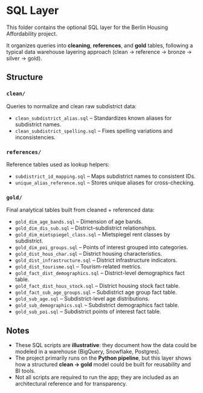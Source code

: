 # SQL Layer

This folder contains the optional SQL layer for the Berlin Housing Affordability project.  

It organizes queries into **cleaning**, **references**, and **gold** tables, following a typical data warehouse layering approach (clean → reference → bronze → silver → gold).

## Structure

### `clean/`

Queries to normalize and clean raw subdistrict data:

- `clean_subdistrict_alias.sql` – Standardizes known aliases for subdistrict names.
- `clean_subdistrict_spelling.sql` – Fixes spelling variations and inconsistencies.

### `references/`

Reference tables used as lookup helpers:

- `subdistrict_id_mapping.sql` – Maps subdistrict names to consistent IDs.
- `unique_alias_reference.sql` – Stores unique aliases for cross-checking.

### `gold/`

Final analytical tables built from cleaned + referenced data:

- `gold_dim_age_bands.sql` – Dimension of age bands.
- `gold_dim_dis_sub.sql` – District–subdistrict relationships.
- `gold_dim_mietspiegel_class.sql` – Mietspiegel rent classes by subdistrict.
- `gold_dim_poi_groups.sql` – Points of interest grouped into categories.
- `gold_dist_hous_char.sql` – District housing characteristics.
- `gold_dist_infrastructure.sql` – District infrastructure indicators.
- `gold_dist_tourisme.sql` – Tourism-related metrics.
- `gold_fact_dist_demographics.sql` – District-level demographics fact table.
- `gold_fact_dist_hous_stock.sql` – District housing stock fact table.
- `gold_fact_sub_age_groups.sql` – Subdistrict age group fact table.
- `gold_sub_age.sql` – Subdistrict-level age distributions.
- `gold_sub_demographics.sql` – Subdistrict demographics fact table.
- `gold_sub_poi.sql` – Subdistrict points of interest fact table.

## Notes

- These SQL scripts are **illustrative**: they document how the data could be modeled
  in a warehouse (BigQuery, Snowflake, Postgres).
- The project primarily runs on the **Python pipeline**, but this layer shows how
  a structured **clean → gold** model could be built for reusability and BI tools.
- Not all scripts are required to run the app; they are included as an architectural
  reference and for transparency.